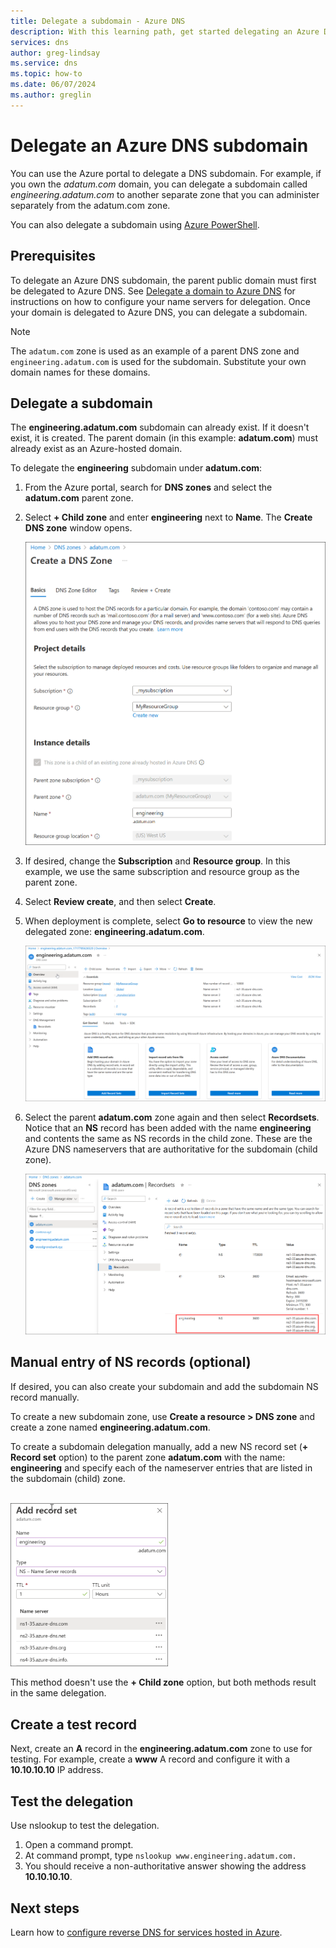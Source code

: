 ```yaml
---
title: Delegate a subdomain - Azure DNS
description: With this learning path, get started delegating an Azure DNS subdomain.
services: dns
author: greg-lindsay
ms.service: dns
ms.topic: how-to
ms.date: 06/07/2024
ms.author: greglin
---
```


# Delegate an Azure DNS subdomain

You can use the Azure portal to delegate a DNS subdomain. For example, if you own the *adatum.com* domain, you can delegate a subdomain called *engineering.adatum.com* to another separate zone that you can administer separately from the adatum.com zone.

You can also delegate a subdomain using [Azure PowerShell](delegate-subdomain-ps.md).

## Prerequisites

To delegate an Azure DNS subdomain, the parent public domain must first be delegated to Azure DNS. See [Delegate a domain to Azure DNS](./dns-delegate-domain-azure-dns.md) for instructions on how to configure your name servers for delegation. Once your domain is delegated to Azure DNS, you can delegate a subdomain.

> [!NOTE]
> The `adatum.com` zone is used as an example of a parent DNS zone and `engineering.adatum.com` is used for the subdomain. Substitute your own domain names for these domains.

## Delegate a subdomain

The **engineering.adatum.com** subdomain can already exist. If it doesn't exist, it is created. The parent domain (in this example: **adatum.com**) must already exist as an Azure-hosted domain.

To delegate the **engineering** subdomain under **adatum.com**:

1. From the Azure portal, search for **DNS zones** and select the **adatum.com** parent zone.
2. Select **+ Child zone** and enter **engineering** next to **Name**. The **Create DNS zone** window opens.

   ![A screenshot showing creation of a child DNS zone.](./media/delegate-subdomain/new-child-zone.png)

3. If desired, change the **Subscription** and **Resource group**. In this example, we use the same subscription and resource group as the parent zone.
4. Select **Review create**, and then select **Create**.
5. When deployment is complete, select **Go to resource** to view the new delegated zone: **engineering.adatum.com**.

   [ ![A screenshot showing contents of the child zone.](./media/delegate-subdomain/child-zone-contents.png) ](./media/delegate-subdomain/child-zone-contents.png#lightbox)

6. Select the parent **adatum.com** zone again and then select **Recordsets**. Notice that an **NS** record has been added with the name **engineering** and contents the same as NS records in the child zone. These are the Azure DNS nameservers that are authoritative for the subdomain (child zone).

   [ ![A screenshot showing contents of the parent zone.](./media/delegate-subdomain/parent-zone-contents.png) ](./media/delegate-subdomain/parent-zone-contents.png#lightbox)

## Manual entry of NS records (optional)

If desired, you can also create your subdomain and add the subdomain NS record manually.

To create a new subdomain zone, use **Create a resource > DNS zone** and create a zone named **engineering.adatum.com**.

To create a subdomain delegation manually, add a new NS record set (**+ Record set** option) to the parent zone **adatum.com** with the name: **engineering** and specify each of the nameserver entries that are listed in the subdomain (child) zone.

<br><img src="./media/delegate-subdomain/add-ns-record-set.png" alt="A screenshot showing how to add an NS record set." width="50%">

This method doesn't use the **+ Child zone** option, but both methods result in the same delegation.

## Create a test record

Next, create an **A** record in the **engineering.adatum.com** zone to use for testing. For example, create a **www** A record and configure it with a **10.10.10.10** IP address.

## Test the delegation

Use nslookup to test the delegation.

1. Open a command prompt.
2. At command prompt, type `nslookup www.engineering.adatum.com.`
3. You should receive a non-authoritative answer showing the address **10.10.10.10**.

## Next steps

Learn how to [configure reverse DNS for services hosted in Azure](dns-reverse-dns-for-azure-services.md).
